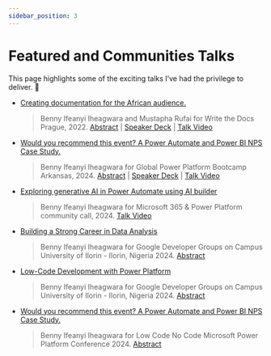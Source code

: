 ```yaml
---
sidebar_position: 3
---
```


# Featured and Communities Talks

This page highlights some of the exciting talks I’ve had the privilege to deliver. 💬


- [Creating documentation for the African audience.](https://www.writethedocs.org/conf/prague/2022/news/announcing-speakers/#:~:text=Creating%20documentation%20for%20the%20African%20audience.)  
  > Benny Ifeanyi Iheagwara and Mustapha Rufai for Write the Docs Prague, 2022.
  > [Abstract](https://www.writethedocs.org/conf/prague/2022/speakers/#:~:text=Benny%20Ifeanyi%20Iheagwara) | 
  > [Speaker Deck](https://speakerdeck.com/bennykillua/creating-documentation-for-the-african-audience) | 
  > [Talk Video](https://www.youtube.com/watch?v=w2L3QoTnYbE)

- [Would you recommend this event? A Power Automate and Power BI NPS Case Study.](https://www.linkedin.com/feed/update/urn:li:activity:7169067851218042882/)  
  > Benny Ifeanyi Iheagwara for Global Power Platform Bootcamp Arkansas, 2024. 
  > [Abstract](https://sessionize.com/iheagwara-ifeanyi/) | 
  > [Speaker Deck](https://speakerdeck.com/bennykillua/would-you-recommend-this-event-a-power-automate-and-power-bi-nps-case-study) | 
  > [Talk Video](https://www.youtube.com/watch?v=6SyKwxmeNpU)

- [Exploring generative AI in Power Automate using AI builder](https://www.linkedin.com/posts/davidwarnerii_microsoft-365-power-platform-community-activity-7235113036099764224-RqDq?utm_source=share&utm_medium=member_desktop)  
  > Benny Ifeanyi Iheagwara for Microsoft 365 & Power Platform community call, 2024.
  > [Talk Video](https://youtu.be/5QUBipkKG1M?si=mCx6yk_SCRyt9X-c)

- [Building a Strong Career in Data Analysis](https://gdg.community.dev/events/details/google-gdg-on-campus-university-of-ilorin-ilorin-nigeria-presents-building-a-strong-career-in-data-analysis/)  
  > Benny Ifeanyi Iheagwara for Google Developer Groups on Campus University of Ilorin - Ilorin, Nigeria 2024. 
  > [Abstract](https://gdg.community.dev/events/details/google-gdg-on-campus-university-of-ilorin-ilorin-nigeria-presents-building-a-strong-career-in-data-analysis/)

- [Low-Code Development with Power Platform](https://www.linkedin.com/posts/gdg-on-campus-university-of-ilorin_risk-your-nap-dust-your-notes-and-fill-activity-7272267498790555648-dzRw?utm_source=share&utm_medium=member_desktop)  
  > Benny Ifeanyi Iheagwara for Google Developer Groups on Campus University of Ilorin - Ilorin, Nigeria 2024. 
  > [Abstract](https://gdg.community.dev/events/details/google-gdg-on-campus-university-of-ilorin-ilorin-nigeria-presents-low-code-development-with-power-platform/)


- [Would you recommend this event? A Power Automate and Power BI NPS Case Study.](https://www.communitydays.org/event/2024-11-09/low-code-no-code-microsoft-power-platform-conference-2024)  
  > Benny Ifeanyi Iheagwara for Low Code No Code Microsoft Power Platform Conference 2024. 
  > [Abstract](https://sessionize.com/iheagwara-ifeanyi/)